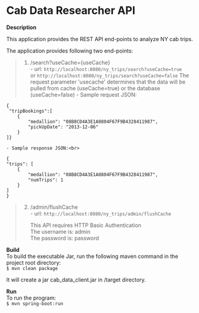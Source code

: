 # Cab Data Researcher API
__Description__

This application provides the REST API end-points to analyze NY cab trips.<br>

The application provides following two end-points:<br>
 > 1. /search?useCache={useCache}<br>
 	- url: ``http://localhost:8080/ny_trips/search?useCache=true``<br>
 	or
 		``http://localhost:8080/ny_trips/search?useCache=false``
 	The request parameter 'usecache' determines that the data will be pulled from cache (useCache=true) or the database (useCache=false)
 	- Sample request JSON:<br>
 	
```
{
 "tripBookings":[
    {
        "medallion": "08B8CD4A3E1A0804F67F9B4328411987",
        "pickUpDate": "2013-12-06"
    }
]}

```
 	- Sample response JSON:<br>
	
```
{
"trips": [
    {
        "medallion": "08B8CD4A3E1A0804F67F9B4328411987",
        "numTrips": 1
    }
]
}
```
	
 > 2. /admin/flushCache<br>
 	- url: ``http://localhost:8080/ny_trips/admin/flushCache``
 	<p>
 	This API requires HTTP Basic Authentication<br>
 	The username is: admin<br>
 	The password is: password
 	</p>

__Build__
<br>To build the executable Jar, run the following maven command in the project root directory:<br>
``$ mvn clean package``

It will create a jar cab_data_client.jar in <project root>/target directory.<br>

__Run__
<br>To run the program:<br>
``$ mvn spring-boot:run``
